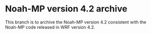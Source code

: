 # Noah-MP version 4.2 archive

This branch is to archive the Noah-MP version 4.2 consistent with the Noah-MP code released in WRF version 4.2.
